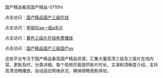国产精品看高国产精品-0710ht

点击访问：<a href="https://heiliaoll4qsx.pages.dev">国产精品国产三级在线</a>

点击访问：<a href="https://heiliaoe8ajia.pages.dev">李丽珍aa一级a毛片</a>

点击访问：<a href="https://heiliaozj3tjd.pages.dev">黄色三级片在线免费播放</a>

点击访问：<a href="https://heiliaoxqkkct.pages.dev">国产精品国产三级国产aⅴ</a>

这些平台专注于国产精品看高国产精品资源，汇集大量高清三级及三级片在线内容，更新及时，分类详细。每个视频页面提供影片时长、主演和清晰度介绍，支持高清流畅播放，自动适应网络状况，确保顺畅观影体验。

<span style="display:none;">[Canonical link](https://github.com/chieu20250710/chieu18 ）</span>








